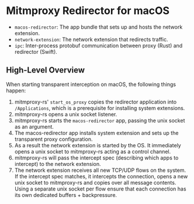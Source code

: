 # Mitmproxy Redirector for macOS

- `macos-redirector`: The app bundle that sets up and hosts the network extension.
- `network-extension`: The network extension that redirects traffic.
- `ipc`: Inter-process protobuf communication between proxy (Rust) and redirector (Swift).


## High-Level Overview

When starting transparent interception on macOS, the following things happen:

1. mitmproxy-rs' `start_os_proxy` copies the redirector application into `/Applications`,
   which is a prerequisite for installing system extensions.
2. mitmproxy-rs opens a unix socket listener.
2. mitmproxy-rs starts the `macos-redirector` app, passing the unix socket as an argument.
3. The macos-redirector app installs system extension and sets up the transparent proxy configuration.
4. As a result the network extension is started by the OS. It immediately opens a unix socket to mitmproxy-rs acting as a control channel.
5. mitmproxy-rs will pass the intercept spec (describing which apps to intercept) to the network extension.
6. The network extension receives all new TCP/UDP flows on the system. 
   If the intercept spec matches, it intercepts the connection, opens a new unix socket to mitmproxy-rs and copies over all message contents.
   Using a separate unix socket per flow ensure that each connection has its own dedicated buffers + backpressure.
